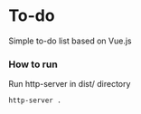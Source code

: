 # To-do

Simple to-do list based on Vue.js

### How to run
Run http-server in dist/ directory
```
http-server .
```